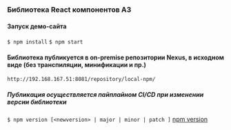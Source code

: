 ### Библиотека React компонентов А3

#### Запуск демо-сайта

`$ npm install` `$ npm start`

#### Библиотека публикуется в on-premise репозитории Nexus, в исходном виде (без транспиляции, минификации и пр.)

`http://192.168.167.51:8081/repository/local-npm/`

##### Публикация осуществляется пайплайном CI/CD при изменении версии библиотеки

`$ npm version [<newversion> | major | minor | patch ]`
[npm version](https://docs.npmjs.com/cli/v7/commands/npm-version)
